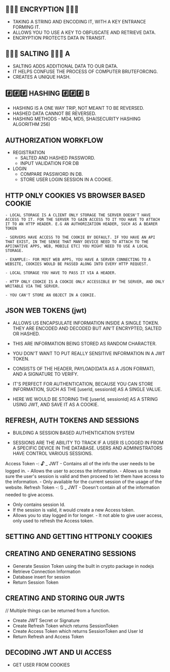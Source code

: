 ## 🔐🔐🔐 ENCRYPTION 🔐🔐🔐

- TAKING A STRING AND ENCODING IT, WITH A KEY ENTRANCE FORMING IT.
- ALLOWS YOU TO USE A KEY TO OBFUSCATE AND RETRIEVE DATA.
- ENCRYPTION PROTECTS DATA IN TRANSIT.

## 🧂🧂🧂 SALTING 🧂🧂🧂 A

- SALTING ADDS ADDITIONAL DATA TO OUR DATA.
- IT HELPS CONFUSE THE PROCESS OF COMPUTER BRUTEFORCING.
- CREATES A UNIQUE HASH.

## #️⃣#️⃣#️⃣ HASHING #️⃣#️⃣#️⃣ B

- HASHING IS A ONE WAY TRIP, NOT MEANT TO BE REVERSED.
- HASHED DATA CANNOT BE REVERSED.
- HASHING METHODS - MD4, MD5, SHA(SECURITY HASHING ALGORITHM 256)

## AUTHORIZATION WORKFLOW

- REGISTRATION
  - SALTED AND HASHED PASSWORD.
  - INPUT VALIDATION FOR DB
- LOGIN
  - COMPARE PASSWORD IN DB.
  - STORE USER LOGIN SESSION IN A COOKIE.

## HTTP ONLY COOKIES VS BROWSER BASED COOKIE

    - LOCAL STORAGE IS A CLIENT ONLY STORAGE THE SERVER DOESN'T HAVE ACCESS TO IT. FOR THE SERVER TO GAIN ACCESS TO IT YOU HAVE TO ATTACH IT TO AN HTTP HEADER. E.G AN AUTHORIZATION HEADER, SUCH AS A BEARER TOKEN

    - SERVERS HAVE ACCESS TO THE COOKIE BY DEFAULT. IF YOU HAVE AN API THAT EXIST, IN THE SENSE THAT MANY DEVICE NEED TO ATTACH TO THE API[NATIVE APPS, WEB, MOBILE ETC] YOU MIGHT NEED TO USE A LOCAL STORAGE.

    - EXAMPLE:- FOR MOST WEB APPS, YOU HAVE A SERVER CONNECTING TO A WEBSITE, COOKIES WOULD BE PASSED ALONG INTO EVERY HTTP REQUEST.

    - LOCAL STORAGE YOU HAVE TO PASS IT VIA A HEADER.

    - HTTP ONLY COOKIE IS A COOKIE ONLY ACCESSIBLE BY THE SERVER, AND ONLY WRITABLE VIA THE SERVER.

    - YOU CAN'T STORE AN OBJECT IN A COOKIE.

## JSON WEB TOKENS (jwt)

- ALLOWS US ENCAPSULATE INFORMATION INSIDE A SINGLE TOKEN. THEY ARE ENCODED AND DECODED BUT AIN'T ENCRYPTED, SALTED OR HASHED.

- THIS ARE INFORMATION BEING STORED AS RANDOM CHARACTER.

- YOU DON'T WANT TO PUT REALLY SENSITIVE INFORMATION IN A JWT TOKEN.

- CONSISTS OF THE HEADER, PAYLOAD(DATA AS A JSON FORMAT), AND A SIGNATURE TO VERIFY.

- IT'S PERFECT FOR AUTHENTICATION, BECAUSE YOU CAN STORE INFORMATION, SUCH AS THE [userId, sessionId] AS A SINGLE VALUE.

- HERE WE WOULD BE STORING THE [userId, sessionId] AS A STRING USING JWT, AND SAVE IT AS A COOKIE.

## REFRESH, AUTH TOKENS AND SESSIONS

- BUILDING A SESSION BASED AUTHENTICATION SYSTEM

- SESSIONS ARE THE ABILITY TO TRACK IF A USER IS LOGGED IN FROM A SPECIFIC DEVICE IN THE DATABASE. USERS AND ADMINISTRATORS HAVE CONTROL VARIOUS SESSIONS.

Access Token -: 🔓
_ JWT - Contains all of the info the user needs to be logged in. - Allows the user to access the information. - Allows us to make sure the user's session is valid and then proceed to let them have access to the information. - Only available for the current session of the usage of the website.
Refresh Token -: 🔃
_ JWT - Doesn't contain all of the information needed to give access.

- Only contains session Id.
- If the session is valid, it would create a new Access token.
- Allows you to stay logged in for longer. - It not able to give user access, only used to refresh the Access token.

## SETTING AND GETTING HTTPONLY COOKIES

## CREATING AND GENERATING SESSIONS

- Generate Session Token using the built in crypto package in nodejs
- Retrieve Connection Information
- Database insert for session
- Return Session Token

## CREATING AND STORING OUR JWTS

// Multiple things can be returned from a function.

- Create JWT Secret or Signature
- Create Refresh Token which returns SessionToken
- Create Access Token which returns SessionToken and User Id
- Return Refresh and Access Token

## DECODING JWT AND UI ACCESS

- GET USER FROM COOKIES
